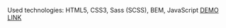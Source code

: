 Used technologies: HTML5, CSS3, Sass (SCSS), BEM, JavaScript
[DEMO LINK](https://artemka2208.github.io/miami-landing/)
